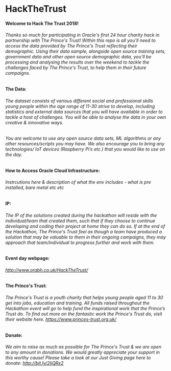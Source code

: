 # HackTheTrust

#### Welcome to Hack The Trust 2018! 

###### Thanks so much for participating in Oracle's first 24 hour charity hack in partnership with The Prince's Trust! Within this repo is all you'll need to access the data provided by The Prince's Trust reflecting their demographic. Using their data sample, alongside open source training sets, government data and other open source demographic data, you'll be processing and analysing the results over the weekend to tackle the challenges faced by The Prince's Trust, to help them in their future campaigns.

#### The Data:

###### The dataset consists of various different social and professional skills young people within the age range of 11-30 strive to develop, including statistics and external data sources that you will have available in order to tackle a host of challenges. You will be able to analyse the data in your own creative & innovative ways.

###### You are welcome to use any open source data sets, ML algorithms or any other resources/scripts you may have. We also encourage you to bring any technologies/ IoT devices (Raspberry Pi’s etc.) that you would like to use on the day.

#### How to Access Oracle Cloud Infrastructure:

###### Instrcutions here & description of what the env includes - what is pre installed, bare metal etc etc

#### IP:

###### The IP of the solutions created during the hackathon will reside with the individual/team that created them, such that if they choose to continue developing and coding their project at home they can do so. If at the end of the Hackathon, The Prince's Trust feel as though a team have produced a solution that may be valuable to them in their ongoing campaigns, they may approach that team/individual to progress further and work with them.

#### Event day webpage:

###### http://www.orabh.co.uk/HackTheTrust/

#### The Prince's Trust:

###### The Prince's Trust is a youth charity that helps young people aged 11 to 30 get into jobs, education and training. All funds raised throughout the Hackathon event will go to help fund the inspirational work that the Prince’s Trust do. To find out more on the fantastic work the Prince's Trust do, visit their website here. https://www.princes-trust.org.uk/

#### Donate:

###### We aim to raise as much as possible for The Prince's Trust & we are open to any amount in donations. We would greatly appreciate your support in this worthy cause! Please take a look at our Just Giving page here to donate: http://bit.ly/2IiQRx2
